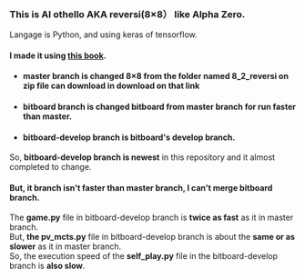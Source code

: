 ### This is AI othello AKA reversi(8×8） like Alpha Zero.
Langage is Python, and using keras of tensorflow.

#### I made it using [this book](https://www.borndigital.co.jp/book/14383.html).
- #### master branch is changed 8×8 from the folder named 8_2_reversi  on zip file can download in download on that link
- #### bitboard branch is changed bitboard from master branch for run faster than master.
- #### bitboard-develop branch is bitboard's develop branch.
So, **bitboard-develop branch is newest** in this repository and it almost completed to change.  
#### But, it branch isn't faster than master branch, I can't merge bitboard branch.
The **game.py** file in bitboard-develop branch is **twice as fast** as it in master branch.  
But, **the pv_mcts.py** file in bitboard-develop branch is about the **same or as slower** as it in master branch.  
So, the execution speed of the **self_play.py** file in the bitboard-develop branch is **also slow**.  
